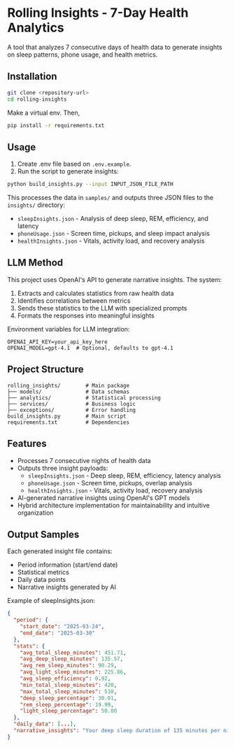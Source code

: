 # Rolling Insights - 7-Day Health Analytics

A tool that analyzes 7 consecutive days of health data to generate insights on sleep patterns, phone usage, and health metrics.

## Installation

```bash
git clone <repository-url>
cd rolling-insights
```

Make a virtual env. Then,
```bash
pip install -r requirements.txt
```


## Usage

1. Create .env file based on `.env.example`.
2. Run the script to generate insights:

```bash
python build_insights.py --input INPUT_JSON_FILE_PATH
```

This processes the data in `samples/` and outputs three JSON files to the `insights/` directory:
- `sleepInsights.json` - Analysis of deep sleep, REM, efficiency, and latency
- `phoneUsage.json` - Screen time, pickups, and sleep impact analysis
- `healthInsights.json` - Vitals, activity load, and recovery analysis

## LLM Method

This project uses OpenAI's API to generate narrative insights. The system:
1. Extracts and calculates statistics from raw health data
2. Identifies correlations between metrics
3. Sends these statistics to the LLM with specialized prompts
4. Formats the responses into meaningful insights

Environment variables for LLM integration:
```
OPENAI_API_KEY=your_api_key_here
OPENAI_MODEL=gpt-4.1  # Optional, defaults to gpt-4.1
```

## Project Structure

```
rolling_insights/        # Main package
├── models/              # Data schemas
├── analytics/           # Statistical processing
├── services/            # Business logic
├── exceptions/          # Error handling
build_insights.py        # Main script
requirements.txt         # Dependencies
```

## Features

- Processes 7 consecutive nights of health data
- Outputs three insight payloads:
  - `sleepInsights.json` - Deep sleep, REM, efficiency, latency analysis
  - `phoneUsage.json` - Screen time, pickups, overlap analysis
  - `healthInsights.json` - Vitals, activity load, recovery analysis
- AI-generated narrative insights using OpenAI's GPT models
- Hybrid architecture implementation for maintainability and intuitive organization

## Output Samples

Each generated insight file contains:
- Period information (start/end date)
- Statistical metrics
- Daily data points
- Narrative insights generated by AI

Example of sleepInsights.json:
```json
{
  "period": {
    "start_date": "2025-03-24",
    "end_date": "2025-03-30"
  },
  "stats": {
    "avg_total_sleep_minutes": 451.71,
    "avg_deep_sleep_minutes": 135.57,
    "avg_rem_sleep_minutes": 90.29,
    "avg_light_sleep_minutes": 225.86,
    "avg_sleep_efficiency": 0.92,
    "min_total_sleep_minutes": 420,
    "max_total_sleep_minutes": 510,
    "deep_sleep_percentage": 30.01,
    "rem_sleep_percentage": 19.99,
    "light_sleep_percentage": 50.00
  },
  "daily_data": [...],
  "narrative_insights": "Your deep sleep duration of 135 minutes per night exceeds the adult average of 90 minutes, suggesting excellent slow-wave sleep that contributes to memory consolidation and cellular repair. Your sleep efficiency of 92% is exceptional, indicating minimal disruptions once asleep..."
}
```
